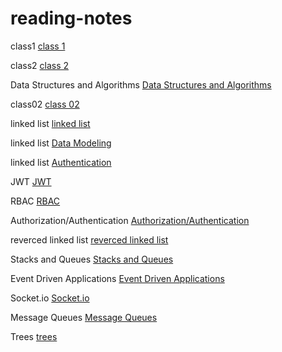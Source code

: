 # reading-notes

class1
[class 1](./class1.md)

class2
[class 2](./class2.md)

Data Structures and Algorithms
[Data Structures and Algorithms](./Data%20Structures%20and%20Algorithms.md)


class02
[class 02](./class02.md)

linked list
[linked list](./linkedlist/linkedlist.md)

linked list
[Data Modeling](./DataModeling.md)


linked list
[Authentication](./Authentication.md)

JWT
[JWT](./JWT.md)

RBAC
[RBAC](./RBAC.md)

Authorization/Authentication
[Authorization/Authentication](./Authorization-Authentication.md)

reverced linked list
[reverced linked list](./reverced%20linkedlist/reverced.md)

Stacks and Queues
[Stacks and Queues](./Stacks%26Queues.md)

Event Driven Applications
[Event Driven Applications](./EventDrivenApplications.md)

Socket.io
[Socket.io](./Socket-io.md)

Message Queues
[Message Queues](./MessageQueues.md)

Trees
[trees](./trees.md)